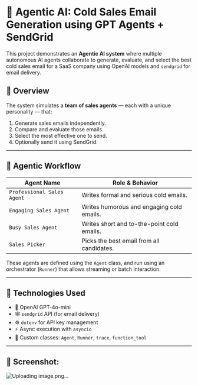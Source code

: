 # 🤖 Agentic AI: Cold Sales Email Generation using GPT Agents + SendGrid

This project demonstrates an **Agentic AI system** where multiple autonomous AI agents collaborate to generate, evaluate, and select the best cold sales email for a SaaS company using OpenAI models and `sendgrid` for email delivery.

## 🚀 Overview

The system simulates a **team of sales agents** — each with a unique personality — that:
1. Generate sales emails independently.
2. Compare and evaluate those emails.
3. Select the most effective one to send.
4. Optionally send it using SendGrid.

---

## 👥 Agentic Workflow

| Agent Name                | Role & Behavior |
|--------------------------|------------------|
| `Professional Sales Agent` | Writes formal and serious cold emails. |
| `Engaging Sales Agent`     | Writes humorous and engaging cold emails. |
| `Busy Sales Agent`         | Writes short and to-the-point cold emails. |
| `Sales Picker`             | Picks the best email from all candidates. |

These agents are defined using the `Agent` class, and run using an orchestrator (`Runner`) that allows streaming or batch interaction.

---

## 🧱 Technologies Used

- 🧠 OpenAI GPT-4o-mini
- 🕸️ `sendgrid` API (for email delivery)
- ⚙️ `dotenv` for API key management
- ⚡ Async execution with `asyncio`
- 📜 Custom classes: `Agent`, `Runner`, `trace`, `function_tool`

---

## 👥 Screenshot:
![Uploading image.png…]()

